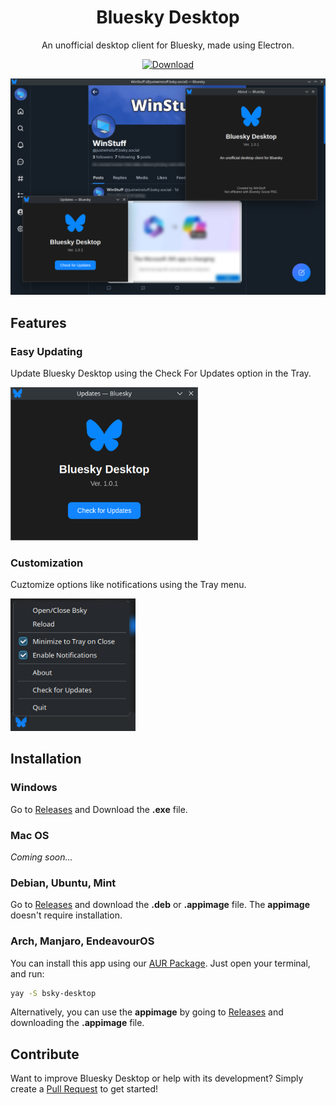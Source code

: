 <div align="center">
<h1>Bluesky Desktop</h1>

<p>An unofficial desktop client for Bluesky, made using Electron.</p>

[![Download](https://gist.githubusercontent.com/cxmeel/0dbc95191f239b631c3874f4ccf114e2/raw/download.svg)](https://github.com/enderfoxbg/bsky?tab=readme-ov-file#installation)
</div>

![Preview](https://raw.githubusercontent.com/enderfoxbg/bsky/refs/heads/main/imgs/preview.png)

## Features

### Easy Updating
Update Bluesky Desktop using the Check For Updates option in the Tray.

<img src="https://raw.githubusercontent.com/enderfoxbg/bsky/refs/heads/main/imgs/updates.png" alt="Easy Updating" width="300"/>

### Customization
Cuztomize options like notifications using the Tray menu.

<img src="https://raw.githubusercontent.com/enderfoxbg/bsky/refs/heads/main/imgs/tray.png" alt="Customization" width="200"/>

## Installation

### Windows
Go to [Releases](https://github.com/enderfoxbg/bsky/releases/latest) and Download the **.exe** file.

### Mac OS
*Coming soon...*

### Debian, Ubuntu, Mint
Go to [Releases](https://github.com/enderfoxbg/bsky/releases/latest) and download the **.deb** or **.appimage** file. The **appimage** doesn't require installation.

### Arch, Manjaro, EndeavourOS
You can install this app using our [AUR Package](https://aur.archlinux.org/packages/bsky-desktop). Just open your terminal, and run:
```bash
yay -S bsky-desktop
```
Alternatively, you can use the **appimage** by going to [Releases](https://github.com/enderfoxbg/bsky/releases/latest) and downloading the **.appimage** file.

## Contribute
Want to improve Bluesky Desktop or help with its development? Simply create a [Pull Request](https://github.com/enderfoxbg/bsky/pulls) to get started!

